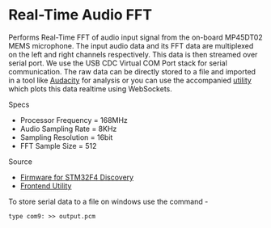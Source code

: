 Real-Time Audio FFT
===================

Performs Real-Time FFT of audio input signal from the on-board MP45DT02 MEMS microphone. The input audio data and its FFT data are multiplexed on the left and right channels respectively. 
This data is then streamed over serial port. We use the USB CDC Virtual COM Port stack for serial communication. The raw data can be directly stored to a file and imported in a tool like [Audacity](http://www.audacityteam.org/) 
for analysis or you can use the accompanied [utility](utility/) which plots this data realtime using WebSockets.

Specs

- Processor Frequency = 168MHz
- Audio Sampling Rate = 8KHz
- Sampling Resolution = 16bit
- FFT Sample Size     = 512

Source

- [Firmware for STM32F4 Discovery](firmware/)
- [Frontend Utility](utility/)

To store serial data to a file on windows use the command -

`type com9: >> output.pcm`